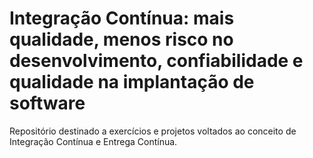 <h1>Integração Contínua: mais qualidade, menos risco no desenvolvimento, confiabilidade e qualidade na implantação de software</h1>
<p>Repositório destinado a exercícios e projetos voltados ao conceito de Integração Contínua e Entrega Contínua.</p>

